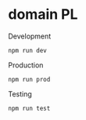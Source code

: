 # domain PL


Development
``` shell
npm run dev
```
Production
``` shell
npm run prod
```
Testing 
``` shell
npm run test
```

